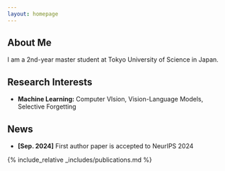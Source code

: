 ```yaml
---
layout: homepage
---
```


## About Me

I am a 2nd-year master student at Tokyo University of Science in Japan.

## Research Interests

- **Machine Learning:** Computer VIsion, Vision-Language Models, Selective Forgetting

## News

- **[Sep. 2024]** First author paper is accepted to NeurIPS 2024

{% include_relative _includes/publications.md %}
